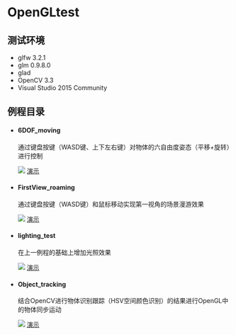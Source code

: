 # OpenGLtest
## 测试环境
* glfw 3.2.1
* glm 0.9.8.0
* glad
* OpenCV 3.3
* Visual Studio 2015 Community

## 例程目录

* #### 6DOF_moving 
  通过键盘按键（WASD键、上下左右键）对物体的六自由度姿态（平移+旋转）进行控制

  ![](https://github.com/xxpcb/OpenGLtest/blob/master/result/1.png)
  [演示](https://www.bilibili.com/video/av24600871)

* #### FirstView_roaming 
  通过键盘按键（WASD键）和鼠标移动实现第一视角的场景漫游效果

  ![](https://github.com/xxpcb/OpenGLtest/blob/master/result/2.png)
  [演示](https://www.bilibili.com/video/av24600970)

* #### lighting_test 
  在上一例程的基础上增加光照效果

  ![](https://github.com/xxpcb/OpenGLtest/blob/master/result/3.png)
  [演示](https://www.bilibili.com/video/av24822508)

* #### Object_tracking 
  结合OpenCV进行物体识别跟踪（HSV空间颜色识别）的结果进行OpenGL中的物体同步运动

  ![](https://github.com/xxpcb/OpenGLtest/blob/master/result/4.png)
  [演示](https://www.bilibili.com/video/av24963047)

